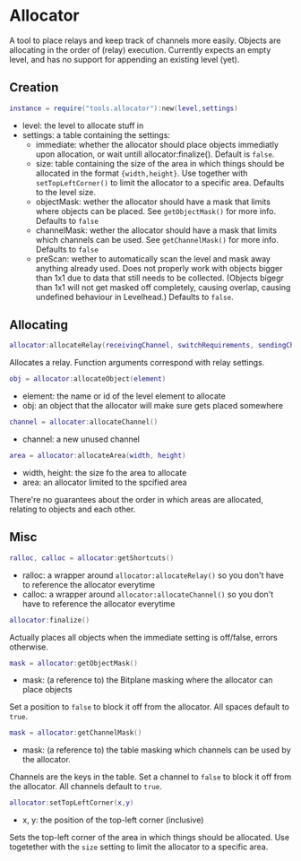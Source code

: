 # Allocator

A tool to place relays and keep track of channels more easily.
Objects are allocating in the order of (relay) execution.
Currently expects an empty level, and has no support for appending an existing level (yet).

## Creation

```Lua
instance = require("tools.allocator"):new(level,settings)
```
- level: the level to allocate stuff in
- settings: a table containing the settings:
	- immediate: whether the allocator should place objects immediatly upon allocation, or wait untill allocator:finalize().
	  Default is `false`.
	- size: table containing the size of the area in which things should be allocated in the format `{width,height}`.
	  Use together with `setTopLeftCorner()` to limit the allocator to a specific area.
	  Defaults to the level size.
	- objectMask: wether the allocator should have a mask that limits where objects can be placed.
	  See `getObjectMask()` for more info.
	  Defaults to `false`
	- channelMask: wether the allocator should have a mask that limits which channels can be used.
	  See `getChannelMask()` for more info.
	  Defaults to `false`
	- preScan: wether to automatically scan the level and mask away anything already used.
	  Does not properly work with objects bigger than 1x1 due to data that still needs to be collected.
	  (Objects bigegr than 1x1 will not get masked off completely, causing overlap, causing undefined behaviour in Levelhead.)
	  Defaults to `false`.

## Allocating

```Lua
allocator:allocateRelay(receivingChannel, switchRequirements, sendingChannel)
```
Allocates a relay. Function arguments correspond with relay settings.

```Lua
obj = allocator:allocateObject(element)
```
- element: the name or id of the level element to allocate
- obj: an object that the allocator will make sure gets placed somewhere

```Lua
channel = allocater:allocateChannel()
```
- channel: a new unused channel

```Lua
area = allocator:allocateArea(width, height)
```
- width, height: the size fo the area to allocate
- area: an allocator limited to the spcified area

There're no guarantees about the order in which areas are allocated, relating to objects and each other.

## Misc

```Lua
ralloc, calloc = allocator:getShortcuts()
```
- ralloc: a wrapper around `allocator:allocateRelay()` so you don't have to reference the allocator everytime
- calloc: a wrapper around `allocator:allocateChannel()` so you don't have to reference the allocator everytime

```Lua
allocator:finalize()
```
Actually places all objects when the immediate setting is off/false, errors otherwise.

```Lua
mask = allocator:getObjectMask()
```
- mask: (a reference to) the Bitplane masking where the allocator can place objects

Set a position to `false` to block it off from the allocator. All spaces default to `true`.

```Lua
mask = allocator:getChannelMask()
```
- mask: (a reference to) the table masking which channels can be used by the allocator.

Channels are the keys in the table.
Set a channel to `false` to block it off from the allocator. All channels default to `true`.

```Lua
allocator:setTopLeftCorner(x,y)
```
- x, y: the position of the top-left corner (inclusive)

Sets the top-left corner of the area in which things should be allocated.
Use togetether with the `size` setting to limit the allocator to a specific area.
